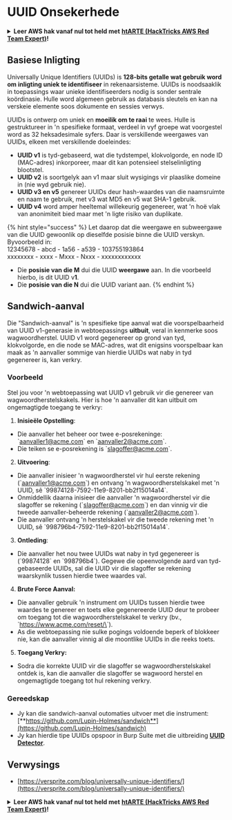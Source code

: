 # UUID Onsekerhede

<details>

<summary><strong>Leer AWS hak vanaf nul tot held met</strong> <a href="https://training.hacktricks.xyz/courses/arte"><strong>htARTE (HackTricks AWS Red Team Expert)</strong></a><strong>!</strong></summary>

Ander maniere om HackTricks te ondersteun:

* As jy wil sien dat jou **maatskappy geadverteer word in HackTricks** of **HackTricks aflaai in PDF-formaat** Kyk na die [**INSKRYWINGSPLANNE**](https://github.com/sponsors/carlospolop)!
* Kry die [**amptelike PEASS & HackTricks swag**](https://peass.creator-spring.com)
* Ontdek [**Die PEASS Familie**](https://opensea.io/collection/the-peass-family), ons versameling van eksklusiewe [**NFTs**](https://opensea.io/collection/the-peass-family)
* **Sluit aan by die** 💬 [**Discord groep**](https://discord.gg/hRep4RUj7f) of die [**telegram groep**](https://t.me/peass) of **volg** ons op **Twitter** 🐦 [**@carlospolopm**](https://twitter.com/hacktricks\_live)**.**
* **Deel jou haktruuks deur PRs in te dien by die** [**HackTricks**](https://github.com/carlospolop/hacktricks) en [**HackTricks Cloud**](https://github.com/carlospolop/hacktricks-cloud) github repos.

</details>

## Basiese Inligting

Universally Unique Identifiers (UUIDs) is **128-bits getalle wat gebruik word om inligting uniek te identifiseer** in rekenaarsisteme. UUIDs is noodsaaklik in toepassings waar unieke identifiseerders nodig is sonder sentrale koördinasie. Hulle word algemeen gebruik as databasis sleutels en kan na verskeie elemente soos dokumente en sessies verwys.

UUIDs is ontwerp om uniek en **moeilik om te raai** te wees. Hulle is gestruktureer in 'n spesifieke formaat, verdeel in vyf groepe wat voorgestel word as 32 heksadesimale syfers. Daar is verskillende weergawes van UUIDs, elkeen met verskillende doeleindes:

* **UUID v1** is tyd-gebaseerd, wat die tydstempel, klokvolgorde, en node ID (MAC-adres) inkorporeer, maar dit kan potensieel stelselinligting blootstel.
* **UUID v2** is soortgelyk aan v1 maar sluit wysigings vir plaaslike domeine in (nie wyd gebruik nie).
* **UUID v3 en v5** genereer UUIDs deur hash-waardes van die naamsruimte en naam te gebruik, met v3 wat MD5 en v5 wat SHA-1 gebruik.
* **UUID v4** word amper heeltemal willekeurig gegenereer, wat 'n hoë vlak van anonimiteit bied maar met 'n ligte risiko van duplikate.

{% hint style="success" %}
Let daarop dat die weergawe en subweergawe van die UUID gewoonlik op dieselfde posisie binne die UUID verskyn. Byvoorbeeld in:\
12345678 - abcd - 1a56 - a539 - 103755193864\
xxxxxxxx  - xxxx - Mxxx - Nxxx - xxxxxxxxxxxx

* Die **posisie van die M** dui die UUID **weergawe** aan. In die voorbeeld hierbo, is dit UUID v**1**.
* Die **posisie van die N** dui die UUID variant aan.
{% endhint %}

## Sandwich-aanval

Die "Sandwich-aanval" is 'n spesifieke tipe aanval wat die voorspelbaarheid van UUID v1-generasie in webtoepassings **uitbuit**, veral in kenmerke soos wagwoordherstel. UUID v1 word gegenereer op grond van tyd, klokvolgorde, en die node se MAC-adres, wat dit enigsins voorspelbaar kan maak as 'n aanvaller sommige van hierdie UUIDs wat naby in tyd gegenereer is, kan verkry.

### Voorbeeld

Stel jou voor 'n webtoepassing wat UUID v1 gebruik vir die genereer van wagwoordherstelskakels. Hier is hoe 'n aanvaller dit kan uitbuit om ongemagtigde toegang te verkry:

1. **Inisieële Opstelling**:

* Die aanvaller het beheer oor twee e-posrekeninge: \`aanvaller1@acme.com\` en \`aanvaller2@acme.com\`.
* Die teiken se e-posrekening is \`slagoffer@acme.com\`.

2. **Uitvoering**:

* Die aanvaller inisieer 'n wagwoordherstel vir hul eerste rekening (\`aanvaller1@acme.com\`) en ontvang 'n wagwoordherstelskakel met 'n UUID, sê \`99874128-7592-11e9-8201-bb2f15014a14\`.
* Onmiddellik daarna inisieer die aanvaller 'n wagwoordherstel vir die slagoffer se rekening (\`slagoffer@acme.com\`) en dan vinnig vir die tweede aanvaller-beheerde rekening (\`aanvaller2@acme.com\`).
* Die aanvaller ontvang 'n herstelskakel vir die tweede rekening met 'n UUID, sê \`998796b4-7592-11e9-8201-bb2f15014a14\`.

3. **Ontleding**:

* Die aanvaller het nou twee UUIDs wat naby in tyd gegenereer is (\`99874128\` en \`998796b4\`). Gegewe die opeenvolgende aard van tyd-gebaseerde UUIDs, sal die UUID vir die slagoffer se rekening waarskynlik tussen hierdie twee waardes val.

4. **Brute Force Aanval:**

* Die aanvaller gebruik 'n instrument om UUIDs tussen hierdie twee waardes te genereer en toets elke gegenereerde UUID deur te probeer om toegang tot die wagwoordherstelskakel te verkry (bv., \`https://www.acme.com/reset/\<gegenereerde-UUID>\`).
* As die webtoepassing nie sulke pogings voldoende beperk of blokkeer nie, kan die aanvaller vinnig al die moontlike UUIDs in die reeks toets.

5. **Toegang Verkry:**

* Sodra die korrekte UUID vir die slagoffer se wagwoordherstelskakel ontdek is, kan die aanvaller die slagoffer se wagwoord herstel en ongemagtigde toegang tot hul rekening verkry.

### Gereedskap

* Jy kan die sandwich-aanval outomaties uitvoer met die instrument: [**https://github.com/Lupin-Holmes/sandwich**](https://github.com/Lupin-Holmes/sandwich)
* Jy kan hierdie tipe UUIDs opspoor in Burp Suite met die uitbreiding [**UUID Detector**](https://portswigger.net/bappstore/65f32f209a72480ea5f1a0dac4f38248).

## Verwysings

* [https://versprite.com/blog/universally-unique-identifiers/](https://versprite.com/blog/universally-unique-identifiers/) 

<details>

<summary><strong>Leer AWS hak vanaf nul tot held met</strong> <a href="https://training.hacktricks.xyz/courses/arte"><strong>htARTE (HackTricks AWS Red Team Expert)</strong></a><strong>!</strong></summary>

Ander maniere om HackTricks te ondersteun:

* As jy wil sien dat jou **maatskappy geadverteer word in HackTricks** of **HackTricks aflaai in PDF-formaat** Kyk na die [**INSKRYWINGSPLANNE**](https://github.com/sponsors/carlospolop)!
* Kry die [**amptelike PEASS & HackTricks swag**](https://peass.creator-spring.com)
* Ontdek [**Die PEASS Familie**](https://opensea.io/collection/the-peass-family), ons versameling van eksklusiewe [**NFTs**](https://opensea.io/collection/the-peass-family)
* **Sluit aan by die** 💬 [**Discord groep**](https://discord.gg/hRep4RUj7f) of die [**telegram groep**](https://t.me/peass) of **volg** ons op **Twitter** 🐦 [**@carlospolopm**](https://twitter.com/hacktricks\_live)**.**
* **Deel jou haktruuks deur PRs in te dien by die** [**HackTricks**](https://github.com/carlospolop/hacktricks) en [**HackTricks Cloud**](https://github.com/carlospolop/hacktricks-cloud) github repos.

</details>
